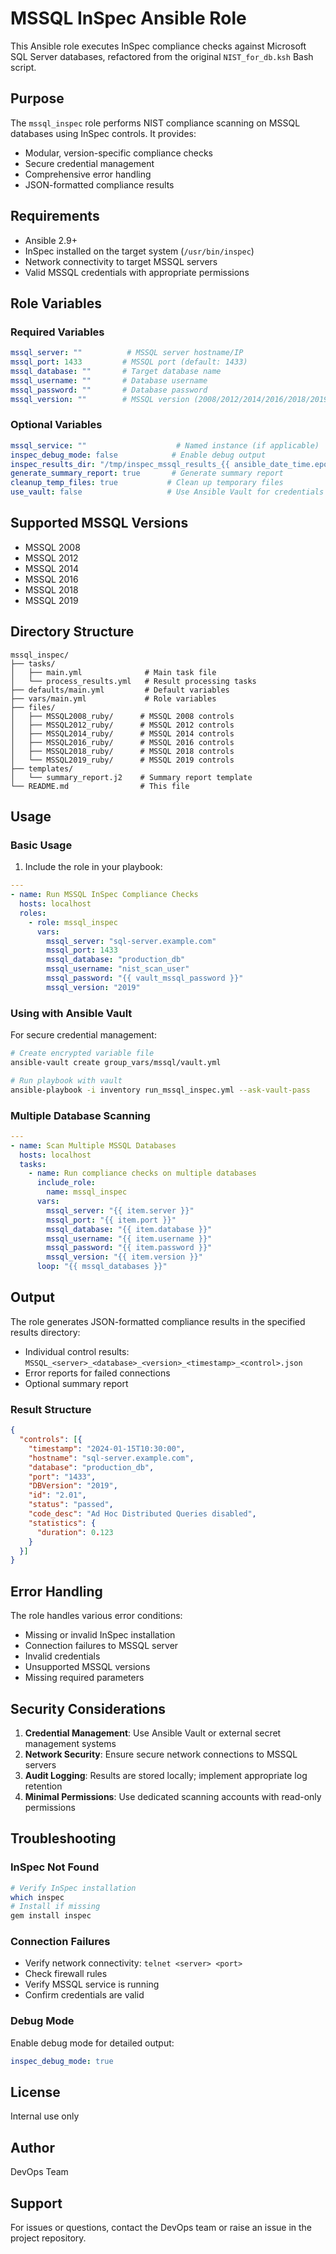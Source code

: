 # MSSQL InSpec Ansible Role

This Ansible role executes InSpec compliance checks against Microsoft SQL Server databases, refactored from the original `NIST_for_db.ksh` Bash script.

## Purpose

The `mssql_inspec` role performs NIST compliance scanning on MSSQL databases using InSpec controls. It provides:
- Modular, version-specific compliance checks
- Secure credential management
- Comprehensive error handling
- JSON-formatted compliance results

## Requirements

- Ansible 2.9+
- InSpec installed on the target system (`/usr/bin/inspec`)
- Network connectivity to target MSSQL servers
- Valid MSSQL credentials with appropriate permissions

## Role Variables

### Required Variables
```yaml
mssql_server: ""          # MSSQL server hostname/IP
mssql_port: 1433         # MSSQL port (default: 1433)
mssql_database: ""       # Target database name
mssql_username: ""       # Database username
mssql_password: ""       # Database password
mssql_version: ""        # MSSQL version (2008/2012/2014/2016/2018/2019)
```

### Optional Variables
```yaml
mssql_service: ""                    # Named instance (if applicable)
inspec_debug_mode: false            # Enable debug output
inspec_results_dir: "/tmp/inspec_mssql_results_{{ ansible_date_time.epoch }}"
generate_summary_report: true       # Generate summary report
cleanup_temp_files: true           # Clean up temporary files
use_vault: false                   # Use Ansible Vault for credentials
```

## Supported MSSQL Versions

- MSSQL 2008
- MSSQL 2012
- MSSQL 2014
- MSSQL 2016
- MSSQL 2018
- MSSQL 2019

## Directory Structure

```
mssql_inspec/
├── tasks/
│   ├── main.yml              # Main task file
│   └── process_results.yml   # Result processing tasks
├── defaults/main.yml         # Default variables
├── vars/main.yml             # Role variables
├── files/
│   ├── MSSQL2008_ruby/      # MSSQL 2008 controls
│   ├── MSSQL2012_ruby/      # MSSQL 2012 controls
│   ├── MSSQL2014_ruby/      # MSSQL 2014 controls
│   ├── MSSQL2016_ruby/      # MSSQL 2016 controls
│   ├── MSSQL2018_ruby/      # MSSQL 2018 controls
│   └── MSSQL2019_ruby/      # MSSQL 2019 controls
├── templates/
│   └── summary_report.j2    # Summary report template
└── README.md                # This file
```

## Usage

### Basic Usage

1. Include the role in your playbook:

```yaml
---
- name: Run MSSQL InSpec Compliance Checks
  hosts: localhost
  roles:
    - role: mssql_inspec
      vars:
        mssql_server: "sql-server.example.com"
        mssql_port: 1433
        mssql_database: "production_db"
        mssql_username: "nist_scan_user"
        mssql_password: "{{ vault_mssql_password }}"
        mssql_version: "2019"
```

### Using with Ansible Vault

For secure credential management:

```bash
# Create encrypted variable file
ansible-vault create group_vars/mssql/vault.yml

# Run playbook with vault
ansible-playbook -i inventory run_mssql_inspec.yml --ask-vault-pass
```

### Multiple Database Scanning

```yaml
---
- name: Scan Multiple MSSQL Databases
  hosts: localhost
  tasks:
    - name: Run compliance checks on multiple databases
      include_role:
        name: mssql_inspec
      vars:
        mssql_server: "{{ item.server }}"
        mssql_port: "{{ item.port }}"
        mssql_database: "{{ item.database }}"
        mssql_username: "{{ item.username }}"
        mssql_password: "{{ item.password }}"
        mssql_version: "{{ item.version }}"
      loop: "{{ mssql_databases }}"
```

## Output

The role generates JSON-formatted compliance results in the specified results directory:
- Individual control results: `MSSQL_<server>_<database>_<version>_<timestamp>_<control>.json`
- Error reports for failed connections
- Optional summary report

### Result Structure

```json
{
  "controls": [{
    "timestamp": "2024-01-15T10:30:00",
    "hostname": "sql-server.example.com",
    "database": "production_db",
    "port": "1433",
    "DBVersion": "2019",
    "id": "2.01",
    "status": "passed",
    "code_desc": "Ad Hoc Distributed Queries disabled",
    "statistics": {
      "duration": 0.123
    }
  }]
}
```

## Error Handling

The role handles various error conditions:
- Missing or invalid InSpec installation
- Connection failures to MSSQL server
- Invalid credentials
- Unsupported MSSQL versions
- Missing required parameters

## Security Considerations

1. **Credential Management**: Use Ansible Vault or external secret management systems
2. **Network Security**: Ensure secure network connections to MSSQL servers
3. **Audit Logging**: Results are stored locally; implement appropriate log retention
4. **Minimal Permissions**: Use dedicated scanning accounts with read-only permissions

## Troubleshooting

### InSpec Not Found
```bash
# Verify InSpec installation
which inspec
# Install if missing
gem install inspec
```

### Connection Failures
- Verify network connectivity: `telnet <server> <port>`
- Check firewall rules
- Verify MSSQL service is running
- Confirm credentials are valid

### Debug Mode
Enable debug mode for detailed output:
```yaml
inspec_debug_mode: true
```

## License

Internal use only

## Author

DevOps Team

## Support

For issues or questions, contact the DevOps team or raise an issue in the project repository.